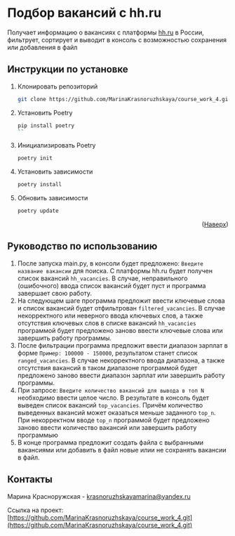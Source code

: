 # Подбор вакансий с hh.ru

Получает информацию о вакансиях с платформы [hh.ru](https://hh.ru/) в России, фильтрует, сортирует и выводит в консоль с возможностью сохранения или добавления в файл

Инструкции по установке
------------
1. Клонировать репозиторий
   ```sh
   git clone https://github.com/MarinaKrasnoruzhskaya/course_work_4.git
   ```
2. Установить Poetry
   ```sh
   pip install poetry
   ``
3. Инициализировать Poetry
   ```sh
   poetry init
   ```
4. Установить зависимости
   ```sh
   poetry install
   ```
5. Обновить зависимости
   ```sh
   poetry update
   ```

<p align="right">(<a href="#readme-top">Наверх</a>)</p>

 
Руководство по использованию
---------------
1. После запуска main.pу, в консоли будет предложено: ```Введите название вакансии``` для поиска. С платформы hh.ru будет получен список вакансий ```hh_vacancies```. В случае, неправильного (ошибочного) ввода список вакансий будет пуст и программа завершает свою работу.
2. На следующем шаге программа предложит ввести ключевые слова и список вакансий будет отфильтрован ```filtered_vacancies```. В случае некорректного или неверного ввода ключевых слов, а также отсутствия ключевых слов в списке вакансий ```hh_vacancies``` программой будет предложено заново ввести ключевые слова или завершить работу программы.
3. После фильтрации программа предложит ввести диапазон зарплат в форме ```Пример: 100000 - 150000```, результатом станет список ```ranged_vacancies```. В случае некорректного ввода диапазона, а также отсутствия вакансий в таком диапазоне программой будет предложено заново ввести диапазон зарплат или завершить работу программы.
4. При запросе: ```Введите количество вакансий для вывода в топ N``` необходимо ввести целое число. В результате в консоль будет выведен список вакансий ```top_vacancies```. Причём количество выведенных вакансий может оказаться меньше заданного ```top_n```. При некорректном вводе ```top_n``` программой будет предложено заново ввести количество вакансий или завершить работу программыю
5. В конце программа предложит создать файла c выбранными вакансиями или добавить в файл новые илии не сохранять вакансии в файл.

Контакты
---------------
Марина Красноружская - krasnoruzhskayamarina@yandex.ru

Ссылка на проект: [https://github.com/MarinaKrasnoruzhskaya/course_work_4.git](https://github.com/MarinaKrasnoruzhskaya/course_work_4.git)